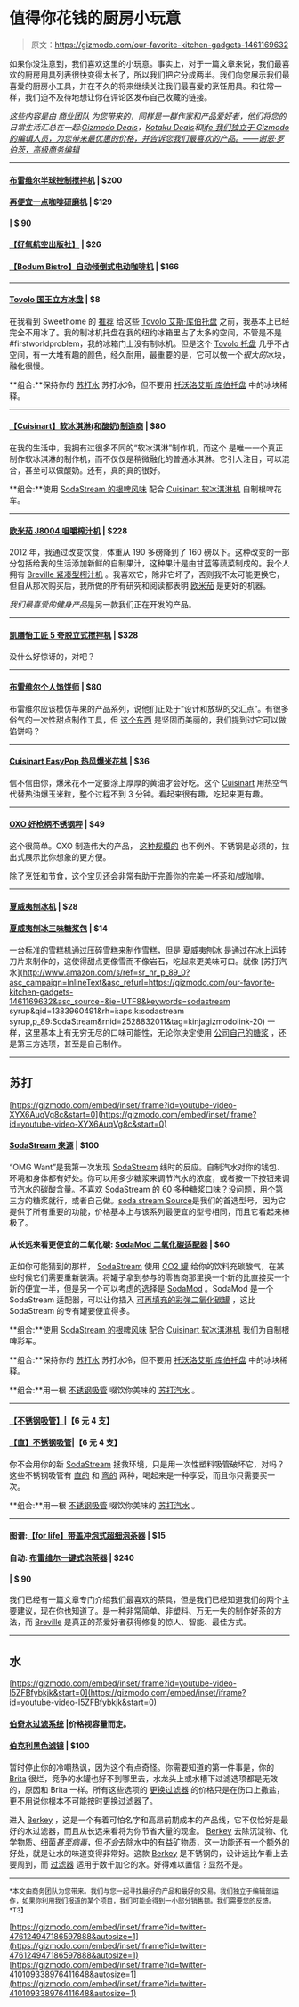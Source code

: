 # 值得你花钱的厨房小玩意

> 原文：<https://gizmodo.com/our-favorite-kitchen-gadgets-1461169632>

如果你没注意到，我们喜欢这里的小玩意。事实上，对于一篇文章来说，我们最喜欢的厨房用具列表很快变得太长了，所以我们把它分成两半。我们向您展示我们最喜爱的厨房小工具，并在不久的将来继续关注我们最喜爱的烹饪用具。和往常一样，我们迫不及待地想让你在评论区发布自己收藏的链接。



*这些内容是由* [*商业团队*](http://bit.ly/19x6duf) *为您带来的，同样是一群作家和产品爱好者，他们将您的日常生活汇总在一起:*[*Gizmodo Deals*](http://dealzmodo.kinja.com)*，*[*Kotaku Deals*](http://moneysaver.kinja.com)*和*[*life 我们独立于 Gizmodo 的编辑人员，为您带来最优惠的价格，并告诉您我们最喜欢的产品。——谢恩·罗伯茨，高级商务编辑*](http://dealhacker.kinja.com)

* * *

#### [布雷维尔半球控制搅拌机](http://www.amazon.com/Breville-BBL605XL-Hemisphere-Control-Blender/dp/B005I72LMU/?asc_campaign=InlineText&asc_refurl=https://gizmodo.com/our-favorite-kitchen-gadgets-1461169632&asc_source=&tag=kinjagizmodolink-20) | $200

#### [再便宜一点咖啡研磨机](http://www.amazon.com/Baratza-GBAR002-Encore-Coffee-Grinder/dp/B007F183LK/?asc_campaign=InlineText&asc_refurl=https://gizmodo.com/our-favorite-kitchen-gadgets-1461169632&asc_source=&tag=kinjagizmodolink-20) | $129

#### | $ 90

#### [【好氧航空出版社】](http://www.amazon.com/Aerobie-AeroPress-Coffee-Espresso-Maker/dp/B0047BIWSK/?asc_campaign=InlineText&asc_refurl=https://gizmodo.com/our-favorite-kitchen-gadgets-1461169632&asc_source=&tag=kinjagizmodolink-20) | $26

#### [【Bodum Bistro】自动倾倒式电动咖啡机](http://www.amazon.com/11001-01US-Automatic-Pour-Over-Coffeemaker-1-2-Liter/dp/B004USLLRE/?asc_campaign=InlineText&asc_refurl=https://gizmodo.com/our-favorite-kitchen-gadgets-1461169632&asc_source=&tag=kinjagizmodolink-20) | $166

* * *

#### [Tovolo 国王立方冰盘](http://www.amazon.com/Tovolo-KING-Cube-Trays-Blue/dp/B00395FHRO/?asc_campaign=InlineText&asc_refurl=https://gizmodo.com/our-favorite-kitchen-gadgets-1461169632&asc_source=&tag=kinjagizmodolink-20) | $8

在我看到 Sweethome 的 [推荐](http://thesweethome.com/reviews/the-best-ice-cube-tray/) 给这些 [Tovolo 艾斯·库伯托盘](http://www.amazon.com/Tovolo-KING-Cube-Trays-Blue/dp/B00395FHRO/?asc_campaign=InlineText&asc_refurl=https://gizmodo.com/our-favorite-kitchen-gadgets-1461169632&asc_source=&tag=kinjagizmodolink-20) 之前，我基本上已经完全不用冰了。我的制冰机托盘在我的纽约冰箱里占了太多的空间，不管是不是#firstworldproblem，我的冰箱门上没有制冰机。但是这个 [Tovolo 托盘](http://www.amazon.com/Tovolo-KING-Cube-Trays-Blue/dp/B00395FHRO/?asc_campaign=InlineText&asc_refurl=https://gizmodo.com/our-favorite-kitchen-gadgets-1461169632&asc_source=&tag=kinjagizmodolink-20) 几乎不占空间，有一大堆有趣的颜色，经久耐用，最重要的是，它可以做一个*很大的*冰块，融化很慢。

**组合:**保持你的 [苏打水](http://www.amazon.com/SodaStream-Source-Maker-Starter-Black/dp/B00EPEALGU/?asc_campaign=InlineText&asc_refurl=https://gizmodo.com/our-favorite-kitchen-gadgets-1461169632&asc_source=&tag=kinjagizmodolink-20) 苏打水冷，但不要用 [托沃洛艾斯·库伯托盘](http://www.amazon.com/Tovolo-KING-Cube-Trays-Blue/dp/B00395FHRO/?asc_campaign=InlineText&asc_refurl=https://gizmodo.com/our-favorite-kitchen-gadgets-1461169632&asc_source=&tag=kinjagizmodolink-20) 中的冰块稀释。

* * *

#### [【Cuisinart】软冰淇淋(和酸奶)制造商](http://www.amazon.com/Cuisinart-ICE-45-Serve-2-Quart-Cream/dp/B000F94GPQ/?asc_campaign=InlineText&asc_refurl=https://gizmodo.com/our-favorite-kitchen-gadgets-1461169632&asc_source=&tag=kinjagizmodolink-20) | $80

在我的生活中，我拥有过很多不同的“软冰淇淋”制作机，而这个 是唯一一个真正制作软冰淇淋的制作机，而不仅仅是稍微融化的普通冰淇淋。它引人注目，可以混合，甚至可以做酸奶。还有，真的真的很好。

**组合:**使用 [SodaStream 的根啤风味](http://www.amazon.com/SodaStream-Natural-Root-Syrup-750mL/dp/B005MSH1XY/?asc_campaign=InlineText&asc_refurl=https://gizmodo.com/our-favorite-kitchen-gadgets-1461169632&asc_source=&tag=kinjagizmodolink-20) 配合 [Cuisinart 软冰淇淋机](http://www.amazon.com/Cuisinart-ICE-45-Serve-2-Quart-Cream/dp/B000F94GPQ/?asc_campaign=InlineText&asc_refurl=https://gizmodo.com/our-favorite-kitchen-gadgets-1461169632&asc_source=&tag=kinjagizmodolink-20) 自制根啤花车。

* * *

#### [欧米茄 J8004 咀嚼榨汁机](http://www.amazon.com/dp/B001RLYOEE/?asc_campaign=InlineText&asc_refurl=https://gizmodo.com/our-favorite-kitchen-gadgets-1461169632&asc_source=&tag=kinjagizmodolink-20) | $228

2012 年，我通过改变饮食，体重从 190 多磅降到了 160 磅以下。这种改变的一部分包括给我的生活添加新鲜的自制果汁，这种果汁是由甘蓝等蔬菜制成的。我个人拥有 [Breville 紧凑型榨汁机](http://www.amazon.com/Breville-BJE200XL-Fountain-700-Watt-Extractor/dp/B000MDHH06/?asc_campaign=InlineText&asc_refurl=https://gizmodo.com/our-favorite-kitchen-gadgets-1461169632&asc_source=&tag=kinjagizmodolink-20) 。我喜欢它，除非它坏了，否则我不太可能更换它，但自从那次购买后，我所做的所有研究和阅读都表明 [欧米茄](http://www.amazon.com/dp/B001RLYOEE/?asc_campaign=InlineText&asc_refurl=https://gizmodo.com/our-favorite-kitchen-gadgets-1461169632&asc_source=&tag=kinjagizmodolink-20) 是更好的机器。

*我们最喜爱的健身产品*是另一款我们正在开发的产品。

* * *

#### [凯膳怡工匠 5 夸脱立式搅拌机](http://www.amazon.com/KitchenAid-KSM150PSER-Artisan-Series-5-Quart/dp/B00005UP2P/?asc_campaign=InlineText&asc_refurl=https://gizmodo.com/our-favorite-kitchen-gadgets-1461169632&asc_source=&tag=kinjagizmodolink-20) | $328

没什么好惊讶的，对吧？

* * *

#### [布雷维尔个人馅饼师](http://www.amazon.com/Breville-BPI640XL-Personal-Pie-Maker/dp/B004RF7QFQ/?asc_campaign=InlineText&asc_refurl=https://gizmodo.com/our-favorite-kitchen-gadgets-1461169632&asc_source=&tag=kinjagizmodolink-20) | $80

布雷维尔应该模仿苹果的产品系列，说他们正处于“设计和放纵的交汇点”。有很多俗气的一次性甜点制作工具，但 [这个东西](http://www.amazon.com/Breville-BPI640XL-Personal-Pie-Maker/dp/B004RF7QFQ/?asc_campaign=InlineText&asc_refurl=https://gizmodo.com/our-favorite-kitchen-gadgets-1461169632&asc_source=&tag=kinjagizmodolink-20) 是坚固而美丽的，我们提到过它可以做馅饼吗？

* * *

#### [Cuisinart EasyPop 热风爆米花机](http://www.amazon.com/Cuisinart-CPM-100-EasyPop-Popcorn-Maker/dp/B005RRBGYA/?asc_campaign=InlineText&asc_refurl=https://gizmodo.com/our-favorite-kitchen-gadgets-1461169632&asc_source=&tag=kinjagizmodolink-20) | $36

信不信由你，爆米花不一定要涂上厚厚的黄油才会好吃。这个 [Cuisinart](http://www.amazon.com/Cuisinart-CPM-100-EasyPop-Popcorn-Maker/dp/B005RRBGYA/?asc_campaign=InlineText&asc_refurl=https://gizmodo.com/our-favorite-kitchen-gadgets-1461169632&asc_source=&tag=kinjagizmodolink-20) 用热空气代替热油爆玉米粒，整个过程不到 3 分钟。看起来很有趣，吃起来更有趣。

* * *

#### [OXO 好枪柄不锈钢秤](http://www.amazon.com/OXO-Grips-Stainless-Pull-Out-Display/dp/B000WJMTNA/?asc_campaign=InlineText&asc_refurl=https://gizmodo.com/our-favorite-kitchen-gadgets-1461169632&asc_source=&tag=kinjagizmodolink-20) | $49

这个很简单。OXO 制造伟大的产品， [这种规模的](http://www.amazon.com/OXO-Grips-Stainless-Pull-Out-Display/dp/B000WJMTNA/?asc_campaign=InlineText&asc_refurl=https://gizmodo.com/our-favorite-kitchen-gadgets-1461169632&asc_source=&tag=kinjagizmodolink-20) 也不例外。不锈钢是必须的，拉出式展示比你想象的更方便。

除了烹饪和节食，这个宝贝还会非常有助于完善你的完美一杯茶和/或咖啡。

* * *

#### [夏威夷刨冰机](http://www.amazon.com/Electric-Shaved-Ice-Machine-Hawaiian/dp/B004UBMRKG/?asc_campaign=InlineText&asc_refurl=https://gizmodo.com/our-favorite-kitchen-gadgets-1461169632&asc_source=&tag=kinjagizmodolink-20) | $28

#### [夏威夷刨冰三味糖浆包](http://www.amazon.com/Hawaiian-Shaved-Ice-Flavor-Syrups/dp/B00127T7TK/?asc_campaign=InlineText&asc_refurl=https://gizmodo.com/our-favorite-kitchen-gadgets-1461169632&asc_source=&tag=kinjagizmodolink-20) | $14

一台标准的雪糕机通过压碎雪糕来制作雪糕，但是 [夏威夷刨冰](http://www.amazon.com/Electric-Shaved-Ice-Machine-Hawaiian/dp/B004UBMRKG/?asc_campaign=InlineText&asc_refurl=https://gizmodo.com/our-favorite-kitchen-gadgets-1461169632&asc_source=&tag=kinjagizmodolink-20) 是通过在冰上运转刀片来制作的，这使得甜点更像雪而不像岩石，吃起来更美味可口。就像 [苏打汽水](http://www.amazon.com/s/ref=sr_nr_p_89_0?asc_campaign=InlineText&asc_refurl=https://gizmodo.com/our-favorite-kitchen-gadgets-1461169632&asc_source=&ie=UTF8&keywords=sodastream syrup&qid=1383960491&rh=i:aps,k:sodastream syrup,p_89:SodaStream&rnid=2528832011&tag=kinjagizmodolink-20) 一样，这里基本上有无穷无尽的口味可能性，无论你决定使用 [公司自己的糖浆](http://www.amazon.com/Hawaiian-Shaved-Ice-Flavor-Syrups/dp/B00127T7TK/?asc_campaign=InlineText&asc_refurl=https://gizmodo.com/our-favorite-kitchen-gadgets-1461169632&asc_source=&tag=kinjagizmodolink-20) ，还是第三方选项，甚至是自己制作。

* * *

## 苏打

 [https://gizmodo.com/embed/inset/iframe?id=youtube-video-XYX6AuqVg8c&start=0](https://gizmodo.com/embed/inset/iframe?id=youtube-video-XYX6AuqVg8c&start=0) 

#### [SodaStream 来源](http://www.amazon.com/SodaStream-Source-Maker-Starter-Black/dp/B00EPEALGU/?asc_campaign=InlineText&asc_refurl=https://gizmodo.com/our-favorite-kitchen-gadgets-1461169632&asc_source=&tag=kinjagizmodolink-20) | $100

“OMG Want”是我第一次发现 [SodaStream](http://www.amazon.com/SodaStream-Source-Maker-Starter-Black/dp/B00EPEALGU/?asc_campaign=InlineText&asc_refurl=https://gizmodo.com/our-favorite-kitchen-gadgets-1461169632&asc_source=&tag=kinjagizmodolink-20) 线时的反应。自制汽水对你的钱包、环境和身体都有好处。你可以用多少糖浆来调节汽水的浓度，或者按一下按钮来调节汽水的碳酸含量。不喜欢 SodaStream 的 60 多种糖浆口味？没问题，用个第三方的糖浆就行，或者自己做。[soda stream Source](http://www.amazon.com/SodaStream-Source-Maker-Starter-Black/dp/B00EPEALGU/?asc_campaign=InlineText&asc_refurl=https://gizmodo.com/our-favorite-kitchen-gadgets-1461169632&asc_source=&tag=kinjagizmodolink-20)是我们的首选型号，因为它提供了所有重要的功能，价格基本上与该系列最便宜的型号相同，而且它看起来棒极了。

#### 从长远来看更便宜的二氧化碳: [SodaMod 二氧化碳适配器](http://www.amazon.com/SodaMod-SodaStream-Soda-Club-CO2-Adapter/dp/B00CU0E73O?asc_campaign=InlineText&asc_refurl=https://gizmodo.com/our-favorite-kitchen-gadgets-1461169632&asc_source=&tag=kinjagizmodolink-20) | $60

正如你可能猜到的那样， [SodaStream](http://www.amazon.com/SodaStream-Source-Maker-Starter-Black/dp/B00EPEALGU/?asc_campaign=InlineText&asc_refurl=https://gizmodo.com/our-favorite-kitchen-gadgets-1461169632&asc_source=&tag=kinjagizmodolink-20) 使用 [CO2 罐](http://www.amazon.com/SodaStream-1032122010-60-Liter-Carbonator-Spare-Cylinder/dp/B002ZB7M44/?asc_campaign=InlineText&asc_refurl=https://gizmodo.com/our-favorite-kitchen-gadgets-1461169632&asc_source=&tag=kinjagizmodolink-20) 给你的饮料充碳酸气，在某些时候它们需要重新装满。将罐子拿到参与的零售商那里换一个新的比直接买一个新的便宜一半，但是另一个可以考虑的选择是 [SodaMod](http://www.amazon.com/SodaMod-SodaStream-Soda-Club-CO2-Adapter/dp/B00CU0E73O?asc_campaign=InlineText&asc_refurl=https://gizmodo.com/our-favorite-kitchen-gadgets-1461169632&asc_source=&tag=kinjagizmodolink-20) 。SodaMod 是一个 SodaStream 适配器，可以让你插入 [可再填充的彩弹二氧化碳罐](http://www.amazon.com/Empire-Paintball-24oz-CO2-Tank/dp/B007XKFQCM/?asc_campaign=InlineText&asc_refurl=https://gizmodo.com/our-favorite-kitchen-gadgets-1461169632&asc_source=&tag=kinjagizmodolink-20) ，这比 SodaStream 的专有罐要便宜得多。

**组合:**使用 [SodaStream 的根啤风味](http://www.amazon.com/SodaStream-Natural-Root-Syrup-750mL/dp/B005MSH1XY/?asc_campaign=InlineText&asc_refurl=https://gizmodo.com/our-favorite-kitchen-gadgets-1461169632&asc_source=&tag=kinjagizmodolink-20) 配合 [Cuisinart 软冰淇淋机](http://www.amazon.com/Cuisinart-ICE-45-Serve-2-Quart-Cream/dp/B000F94GPQ/?asc_campaign=InlineText&asc_refurl=https://gizmodo.com/our-favorite-kitchen-gadgets-1461169632&asc_source=&tag=kinjagizmodolink-20) 我们为自制根啤彩车。

**组合:**保持你的 [苏打水](http://www.amazon.com/SodaStream-Source-Maker-Starter-Black/dp/B00EPEALGU/?asc_campaign=InlineText&asc_refurl=https://gizmodo.com/our-favorite-kitchen-gadgets-1461169632&asc_source=&tag=kinjagizmodolink-20) 苏打水冷，但不要用 [托沃洛艾斯·库伯托盘](http://www.amazon.com/Tovolo-KING-Cube-Trays-Blue/dp/B00395FHRO/?asc_campaign=InlineText&asc_refurl=https://gizmodo.com/our-favorite-kitchen-gadgets-1461169632&asc_source=&tag=kinjagizmodolink-20) 中的冰块稀释。

**组合:**用一根 [不锈钢吸管](http://www.amazon.com/Endurance-Stainless-Steel-Drink-Straws/dp/B000AUIN18/?asc_campaign=InlineText&asc_refurl=https://gizmodo.com/our-favorite-kitchen-gadgets-1461169632&asc_source=&tag=kinjagizmodolink-20) 啜饮你美味的 [苏打汽水](http://www.amazon.com/SodaStream-Source-Maker-Starter-Black/dp/B00EPEALGU/?asc_campaign=InlineText&asc_refurl=https://gizmodo.com/our-favorite-kitchen-gadgets-1461169632&asc_source=&tag=kinjagizmodolink-20) 。

* * *

#### [【不锈钢吸管】](http://www.amazon.com/Endurance-Stainless-Steel-Drink-Straws/dp/B000AUIN18/?asc_campaign=InlineText&asc_refurl=https://gizmodo.com/our-favorite-kitchen-gadgets-1461169632&asc_source=&tag=kinjagizmodolink-20)|【6 元 4 支】

#### [【直】不锈钢吸管](http://www.amazon.com/RSVP-Endurance-Stainless-Frozen-Straws/dp/B004S7B4F6/?asc_campaign=InlineText&asc_refurl=https://gizmodo.com/our-favorite-kitchen-gadgets-1461169632&asc_source=&tag=kinjagizmodolink-20)|【6 元 4 支】

你不会用你的新 [SodaStream](http://www.amazon.com/SodaStream-Source-Maker-Starter-Black/dp/B00EPEALGU/?asc_campaign=InlineText&asc_refurl=https://gizmodo.com/our-favorite-kitchen-gadgets-1461169632&asc_source=&tag=kinjagizmodolink-20) 拯救环境，只是用一次性塑料吸管破坏它，对吗？这些不锈钢吸管有 [直的](http://www.amazon.com/RSVP-Endurance-Stainless-Frozen-Straws/dp/B004S7B4F6/?asc_campaign=InlineText&asc_refurl=https://gizmodo.com/our-favorite-kitchen-gadgets-1461169632&asc_source=&tag=kinjagizmodolink-20) 和 [弯的](http://www.amazon.com/Endurance-Stainless-Steel-Drink-Straws/dp/B000AUIN18/?asc_campaign=InlineText&asc_refurl=https://gizmodo.com/our-favorite-kitchen-gadgets-1461169632&asc_source=&tag=kinjagizmodolink-20) 两种，喝起来是一种享受，而且你只需要买一次。

**组合:**用一根 [不锈钢吸管](http://www.amazon.com/Endurance-Stainless-Steel-Drink-Straws/dp/B000AUIN18/?asc_campaign=InlineText&asc_refurl=https://gizmodo.com/our-favorite-kitchen-gadgets-1461169632&asc_source=&tag=kinjagizmodolink-20) 啜饮你美味的 [苏打汽水](http://www.amazon.com/SodaStream-Source-Maker-Starter-Black/dp/B00EPEALGU/?asc_campaign=InlineText&asc_refurl=https://gizmodo.com/our-favorite-kitchen-gadgets-1461169632&asc_source=&tag=kinjagizmodolink-20) 。

* * *

#### 图谱:[【for life】带盖冲泡式超细泡茶器](http://www.amazon.com/FORLIFE-Brew---Mug-Extra-Fine-Infuser/dp/B001JPA3Y8/?asc_campaign=InlineText&asc_refurl=https://gizmodo.com/our-favorite-kitchen-gadgets-1461169632&asc_source=&tag=kinjagizmodolink-20) | $15

#### 自动: [布雷维尔一键式泡茶器](http://www.amazon.com/Breville-BTM800XL-One-Touch-Tea-Maker/dp/B003LNOPSG/?asc_campaign=InlineText&asc_refurl=https://gizmodo.com/our-favorite-kitchen-gadgets-1461169632&asc_source=&tag=kinjagizmodolink-20) | $240

#### | $ 90

我们已经有一篇文章专门介绍我们最喜欢的茶具，但是我们已经知道我们的两个主要建议，现在你也知道了。是一种非常简单、非塑料、万无一失的制作好茶的方法，而 [Breville](http://www.amazon.com/Breville-BTM800XL-One-Touch-Tea-Maker/dp/B003LNOPSG/?asc_campaign=InlineText&asc_refurl=https://gizmodo.com/our-favorite-kitchen-gadgets-1461169632&asc_source=&tag=kinjagizmodolink-20) 是真正的茶爱好者获得修复的惊人、智能、最佳方式。

* * *

## 水

 [https://gizmodo.com/embed/inset/iframe?id=youtube-video-I5ZFBfybkjk&start=0](https://gizmodo.com/embed/inset/iframe?id=youtube-video-I5ZFBfybkjk&start=0) 

#### [伯奇水过滤系统](http://www.amazon.com/s/ref=sr_nr_p_89_0?asc_campaign=InlineText&asc_refurl=https://gizmodo.com/our-favorite-kitchen-gadgets-1461169632&asc_source=&ie=UTF8&keywords=berkey&qid=1383967822&rh=i:aps,k:berkey,p_89:Berkey&rnid=2528832011&tag=kinjagizmodolink-20) |价格视容量而定。

#### [伯克利黑色滤镜](http://www.amazon.com/Berkey-BB9-2-Replacement-Purification-Elements/dp/B001C1NSE6/?asc_campaign=InlineText&asc_refurl=https://gizmodo.com/our-favorite-kitchen-gadgets-1461169632&asc_source=&tag=kinjagizmodolink-20) | $100

暂时停止你的冷嘲热讽，因为这个有点奇怪。你需要知道的第一件事是，你的 [Brita](http://www.amazon.com/Brita-Slim-Water-Filter-Pitcher/dp/B0000AP7NV/?asc_campaign=InlineText&asc_refurl=https://gizmodo.com/our-favorite-kitchen-gadgets-1461169632&asc_source=&tag=kinjagizmodolink-20) 很烂，竞争的水罐也好不到哪里去，水龙头上或水槽下过滤选项都是无效的，原因和 Brita 一样。所有这些选项的 [更换过滤器](http://www.amazon.com/Brita-35503-Pitcher-Replacement-Filters/dp/B00004SU18/?asc_campaign=InlineText&asc_refurl=https://gizmodo.com/our-favorite-kitchen-gadgets-1461169632&asc_source=&tag=kinjagizmodolink-20) 的价格只是在伤口上撒盐，更不用说你根本不可能按时更换过滤器了。

进入 [Berkey](http://www.amazon.com/s/ref=sr_nr_p_89_0?asc_campaign=InlineText&asc_refurl=https://gizmodo.com/our-favorite-kitchen-gadgets-1461169632&asc_source=&ie=UTF8&keywords=berkey&qid=1383967822&rh=i:aps,k:berkey,p_89:Berkey&rnid=2528832011&tag=kinjagizmodolink-20) ，这是一个有着可怕名字和高昂前期成本的产品线，它不仅恰好是最好的水过滤器，而且从长远来看将为你节省大量的现金。 [Berkey](http://www.amazon.com/s/ref=sr_nr_p_89_0?asc_campaign=InlineText&asc_refurl=https://gizmodo.com/our-favorite-kitchen-gadgets-1461169632&asc_source=&ie=UTF8&keywords=berkey&qid=1383967822&rh=i:aps,k:berkey,p_89:Berkey&rnid=2528832011&tag=kinjagizmodolink-20) 去除沉淀物、化学物质、细菌*甚至病毒*，但*不会*去除水中的有益矿物质，这一功能还有一个额外的好处，就是让水的味道变得非常好。这款 [Berkey](http://www.amazon.com/s/ref=sr_nr_p_89_0?asc_campaign=InlineText&asc_refurl=https://gizmodo.com/our-favorite-kitchen-gadgets-1461169632&asc_source=&ie=UTF8&keywords=berkey&qid=1383967822&rh=i:aps,k:berkey,p_89:Berkey&rnid=2528832011&tag=kinjagizmodolink-20) 是不锈钢的，设计远比乍看上去要周到，而 [过滤器](http://www.amazon.com/Berkey-BB9-2-Replacement-Purification-Elements/dp/B001C1NSE6/?asc_campaign=InlineText&asc_refurl=https://gizmodo.com/our-favorite-kitchen-gadgets-1461169632&asc_source=&tag=kinjagizmodolink-20) 适用于数千加仑的水。好得难以置信？显然不是。

* * *

<small>*本文由商务团队为您带来。我们与您一起寻找最好的产品和最好的交易。我们独立于编辑部运作，如果你利用我们报道的某个项目，我们可能会得到一小部分销售额。我们需要您的反馈。*T3】</small>

 [https://gizmodo.com/embed/inset/iframe?id=twitter-476124947186597888&autosize=1](https://gizmodo.com/embed/inset/iframe?id=twitter-476124947186597888&autosize=1)  [https://gizmodo.com/embed/inset/iframe?id=twitter-410109338976411648&autosize=1](https://gizmodo.com/embed/inset/iframe?id=twitter-410109338976411648&autosize=1)